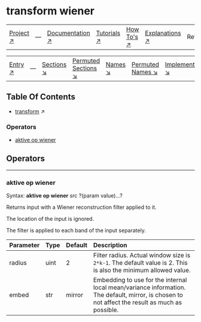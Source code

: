 # transform wiener

||||||||
|---|---|---|---|---|---|---|
|[Project ↗](../../README.md)|&mdash;|[Documentation ↗](../index.md)|[Tutorials ↗](../tutorials.md)|[How To's ↗](../howtos.md)|[Explanations ↗](../explanations.md)|References|

||||||||
|---|---|---|---|---|---|---|
|[Entry ↗](index.md)|&mdash;|[Sections ↘](index.md#sectree)|[Permuted Sections ↘](bypsections.md)|[Names ↘](byname.md)|[Permuted Names ↘](bypnames.md)|[Implementations ↘](bylang.md)|

## Table Of Contents

  - [transform](transform.md) ↗


### Operators

 - [aktive op wiener](#op_wiener)

## Operators

---
### <a name='op_wiener'></a> aktive op wiener

Syntax: __aktive op wiener__ src ?(param value)...?

Returns input with a Wiener reconstruction filter applied to it.

The location of the input is ignored.

The filter is applied to each band of the input separately.

|Parameter|Type|Default|Description|
|:---|:---|:---|:---|
|radius|uint|2|Filter radius. Actual window size is `2*k-1`. The default value is 2. This is also the minimum allowed value.|
|embed|str|mirror|Embedding to use for the internal local mean/variance information. The default, mirror, is chosen to not affect the result as much as possible.|


